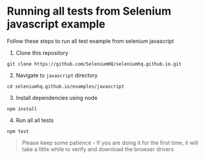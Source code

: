 # Running all tests from Selenium javascript example

Follow these steps to run all test example from selenium javascript

1. Clone this repository

```
git clone https://github.com/SeleniumHQ/seleniumhq.github.io.git
```

2. Navigate to `javascript` directory

```
cd seleniumhq.github.io/examples/javascript
```

3. Install dependencies using node

```
npm install
```

4. Run all all tests

```
npm test
```

> Please keep some patience - If you are doing it for the first time, it will take a little while to verify and download the browser drivers